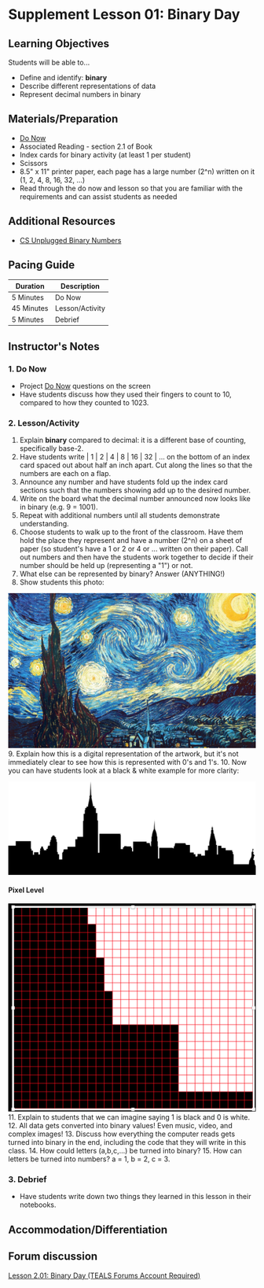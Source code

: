 # Supplement Lesson 01: Binary Day

## Learning Objectives

Students will be able to...

* Define and identify: **binary**
* Describe different representations of data
* Represent decimal numbers in binary

## Materials/Preparation

* [Do Now]
* Associated Reading - section 2.1 of Book
* Index cards for binary activity (at least 1 per student)
* Scissors
* 8.5" x 11" printer paper, each page has a large number (2^n) written on it (1, 2, 4, 8, 16, 32, ...)
* Read through the do now and lesson so that you are familiar with the requirements and can assist students as needed

## Additional Resources

* [CS Unplugged Binary Numbers]

## Pacing Guide

| **Duration**   | **Description** |
| ---------- | ----------- |
| 5 Minutes  | Do Now      |
| 45 Minutes | Lesson/Activity      |
| 5 Minutes | Debrief     |

## Instructor's Notes

### 1. Do Now

* Project [Do Now] questions on the screen
* Have students discuss how they used their fingers to count to 10, compared to how they counted to 1023.

### 2. Lesson/Activity

1. Explain **binary** compared to decimal: it is a different base of counting, specifically base-2.
2. Have students write | 1 | 2 | 4 | 8 | 16 | 32 | ... on the bottom of an index card spaced out about half an inch apart. Cut along the lines so that the numbers are each on a flap.
3. Announce any number and have students fold up the index card sections such that the numbers showing add up to the desired number.
4. Write on the board what the decimal number announced now looks like in binary (e.g. 9 = 1001).
5. Repeat with additional numbers until all students demonstrate understanding.
6. Choose students to walk up to the front of the classroom. Have them hold the place they represent and have a number (2^n) on a sheet of paper (so student's have a 1 or 2 or 4 or ... written on their paper).
Call out numbers and then have the students work together to decide if their number should be held up (representing a "1") or not.
7. What else can be represented by binary? Answer (ANYTHING!)
8. Show students this photo:

![Stary Night](starynight.png)
9. Explain how this is a digital representation of the artwork, but it's not immediately clear to see how this is represented with 0's and 1's.
10. Now you can have students look at a black & white example for more clarity:

![city scape](basic_city.png)

#### Pixel Level

![Pixel Level](Pixel_Level.png)
11. Explain to students that we can imagine saying 1 is black and 0 is white.
12. All data gets converted into binary values! Even music, video, and complex images!
13. Discuss how everything the computer reads gets turned into binary in the end, including the code that they will write in this class.
14. How could letters (a,b,c,...) be turned into binary?
15. How can letters be turned into numbers? a = 1, b = 2, c = 3.

### 3. Debrief

* Have students write down two things they learned in this lesson in their notebooks.

## Accommodation/Differentiation

## Forum discussion

[Lesson 2.01: Binary Day (TEALS Forums Account Required)](https://forums.tealsk12.org/c/2nd-semester-unit-2/2-01-binary-day)

[Do Now]:do_now.md
[CS Unplugged Binary Numbers]:http://csunplugged.org/binary-numbers/
